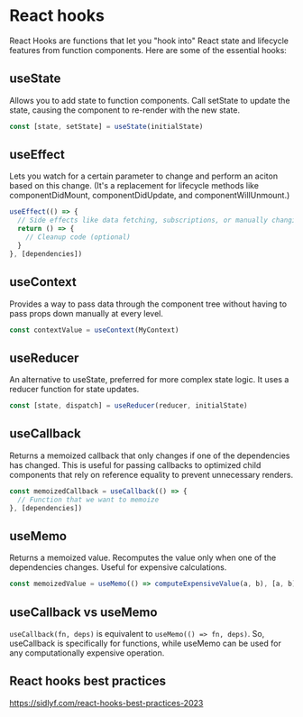 # React hooks

React Hooks are functions that let you "hook into" React state and lifecycle features from function components. Here are some of the essential hooks:

## useState

Allows you to add state to function components. Call setState to update the state, causing the component to re-render with the new state.

```javascript
const [state, setState] = useState(initialState)
```

## useEffect

Lets you watch for a certain parameter to change and perform an aciton based on this change. (It's a replacement for lifecycle methods like componentDidMount, componentDidUpdate, and componentWillUnmount.)

```javascript
useEffect(() => {
  // Side effects like data fetching, subscriptions, or manually changing the DOM.
  return () => {
    // Cleanup code (optional)
  }
}, [dependencies])
```

## useContext

Provides a way to pass data through the component tree without having to pass props down manually at every level.

```javascript
const contextValue = useContext(MyContext)
```

## useReducer

An alternative to useState, preferred for more complex state logic. It uses a reducer function for state updates.

```javascript
const [state, dispatch] = useReducer(reducer, initialState)
```

## useCallback

Returns a memoized callback that only changes if one of the dependencies has changed. This is useful for passing callbacks to optimized child components that rely on reference equality to prevent unnecessary renders.

```javascript
const memoizedCallback = useCallback(() => {
  // Function that we want to memoize
}, [dependencies])
```

## useMemo

Returns a memoized value. Recomputes the value only when one of the dependencies changes. Useful for expensive calculations.

```javascript
const memoizedValue = useMemo(() => computeExpensiveValue(a, b), [a, b])
```

## useCallback vs useMemo

`useCallback(fn, deps)` is equivalent to `useMemo(() => fn, deps)`. So, useCallback is specifically for functions, while useMemo can be used for any computationally expensive operation.

## React hooks best practices

https://sidlyf.com/react-hooks-best-practices-2023
